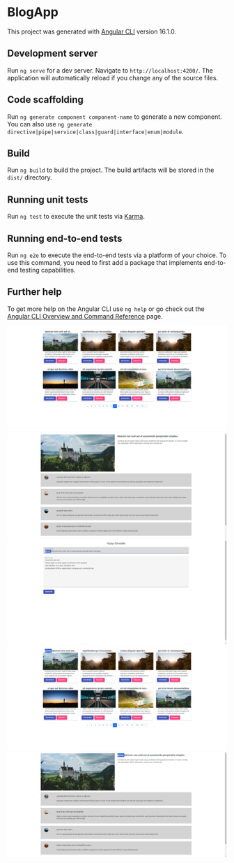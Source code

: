 # BlogApp

This project was generated with [Angular CLI](https://github.com/angular/angular-cli) version 16.1.0.

## Development server

Run `ng serve` for a dev server. Navigate to `http://localhost:4200/`. The application will automatically reload if you change any of the source files.

## Code scaffolding

Run `ng generate component component-name` to generate a new component. You can also use `ng generate directive|pipe|service|class|guard|interface|enum|module`.

## Build

Run `ng build` to build the project. The build artifacts will be stored in the `dist/` directory.

## Running unit tests

Run `ng test` to execute the unit tests via [Karma](https://karma-runner.github.io).

## Running end-to-end tests

Run `ng e2e` to execute the end-to-end tests via a platform of your choice. To use this command, you need to first add a package that implements end-to-end testing capabilities.

## Further help

To get more help on the Angular CLI use `ng help` or go check out the [Angular CLI Overview and Command Reference](https://angular.io/cli) page.


![](https://github.com/guneykilicel/blog-app-with-routing-angular/blob/main/src/assets/gitI/BR1.png)
![](https://github.com/guneykilicel/blog-app-with-routing-angular/blob/main/src/assets/gitI/BR2.png)
![](https://github.com/guneykilicel/blog-app-with-routing-angular/blob/main/src/assets/gitI/BR3.png)
![](https://github.com/guneykilicel/blog-app-with-routing-angular/blob/main/src/assets/gitI/BR4.png)
![](https://github.com/guneykilicel/blog-app-with-routing-angular/blob/main/src/assets/gitI/BR5.png)
